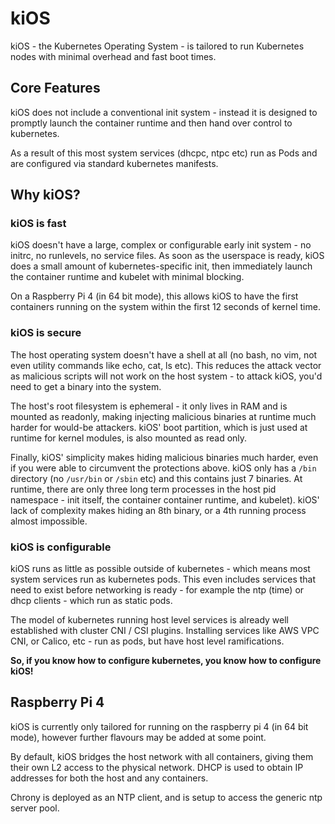 kiOS
====

kiOS - the Kubernetes Operating System - is tailored to run Kubernetes
nodes with minimal overhead and fast boot times.

## Core Features

kiOS does not include a conventional init system - instead it is
designed to promptly launch the container runtime and then hand over
control to kubernetes.

As a result of this most system services (dhcpc, ntpc etc) run as Pods
and are configured via standard kubernetes manifests.

## Why kiOS?

### kiOS is fast

kiOS doesn't have a large, complex or configurable early init system -
no initrc, no runlevels, no service files. As soon as the userspace is
ready, kiOS does a small amount of kubernetes-specific init, then
immediately launch the container runtime and kubelet with minimal
blocking.

On a Raspberry Pi 4 (in 64 bit mode), this allows kiOS to have the first
containers running on the system within the first 12 seconds of kernel
time.

### kiOS is secure

The host operating system doesn't have a shell at all (no bash, no vim,
not even utility commands like echo, cat, ls etc). This reduces the
attack vector as malicious scripts will not work on the host system - to
attack kiOS, you'd need to get a binary into the system.

The host's root filesystem is ephemeral - it only lives in RAM and is
mounted as readonly, making injecting malicious binaries at runtime much
harder for would-be attackers. kiOS' boot partition, which is just used
at runtime for kernel modules, is also mounted as read only.

Finally, kiOS' simplicity makes hiding malicious binaries much
harder, even if you were able to circumvent the protections above. kiOS
only has a `/bin` directory (no `/usr/bin` or `/sbin` etc) and this
contains just 7 binaries. At runtime, there are only three long term
processes in the host pid namespace - init itself, the container
container runtime, and kubelet). kiOS' lack of complexity makes hiding
an 8th binary, or a 4th running process almost impossible.

### kiOS is configurable

kiOS runs as little as possible outside of kubernetes - which means most
system services run as kubernetes pods. This even includes services that
need to exist before networking is ready - for example the ntp (time) or
dhcp clients - which run as static pods.

The model of kubernetes running host level services is already well
established with cluster CNI / CSI plugins. Installing services like AWS
VPC CNI, or Calico, etc - run as pods, but have host level
ramifications.

**So, if you know how to configure kubernetes, you know how to configure
kiOS!**

## Raspberry Pi 4

kiOS is currently only tailored for running on the raspberry pi 4 (in 64
bit mode), however further flavours may be added at some point.

By default, kiOS bridges the host network with all containers, giving
them their own L2 access to the physical network. DHCP is used to
obtain IP addresses for both the host and any containers.

Chrony is deployed as an NTP client, and is setup to access the generic
ntp server pool.
